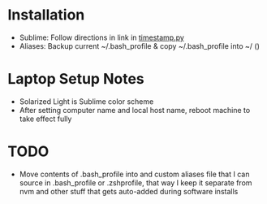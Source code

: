 # Installation
* Sublime: Follow directions in link in [timestamp.py](./timestamp.py)
* Aliases: Backup current ~/.bash_profile & copy ~/.bash_profile into ~/ ()

# Laptop Setup Notes
* Solarized Light is Sublime color scheme
* After setting computer name and local host name, reboot machine to take effect fully

# TODO
* Move contents of .bash_profile into and custom aliases file that I can source in .bash_profile or .zshprofile, that way I keep it separate from nvm and other stuff that gets auto-added during software installs

